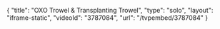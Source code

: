 {
    "title": "OXO Trowel & Transplanting Trowel",
    "type": "solo",
    "layout": "iframe-static",
    "videoId": "3787084",
    "url": "\/tvpembed\/3787084"
}